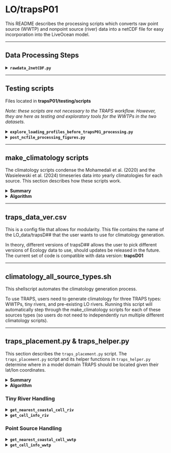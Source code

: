 # LO/trapsP01

This README describes the processing scripts which converts raw point source (WWTP) and nonpoint source (river) data into a netCDF file for easy incorporation into the LiveOcean model.

---
## Data Processing Steps

<details><summary><strong><code>rawdata_2netCDF.py</code></strong></summary>

This script compiles all of the excel files from Mohamedali et al. (2020) and the csv files from Wasielewski et al. (2024) into three netCDF files. These .nc files are used for later processing in the TRAPS integration workflow.

Inputs:
- The script reads raw data from the two datasets in:
    - LO_data/trapsD01/mohamedali_etal2020
    - LO_data/trapsD01/wasielewski_etal2024
- It also takes in metadata from the excel files located in LO_data/trapsD01:
    - **SSM_source_info.xlsx** contains metadata, and importantly lat/lon coordinates, for the rivers and point sources in Mohamedali et al. (2020)
    - **wwtp_names.xlsx** contains a list of all WWTPs in Mohamedali et al. (2020), with the corresponding names of WWTPs in the Wasielewski et al. (2024) dataset.
    - **LiveOcean_SSM_rivers.xlsx** contains a list of pre-existing rivers in LiveOcean, and their corresponding river names in the Mohamedali et al. (2020) dataset.

Outputs (which are saved in LO_data/trapsD01/processed_data):
- **river_data_mohamedali_etal_2020.nc** contains daily river data from the Mohamedali et al. (2020) dataset
- **wwtp_data_mohamedali_etal_2020.nc** contains daily WWTP data from the Mohamedali et al. (2020) dataset
- **wwtp_data_wasielewski_etal_2024.nc** contains daily WWTP data from the Wasielewski et al. (2024) dataset

Note that the WWTP data in the two .nc files are unique. This script already handles the nuances of cases in which the same WWTP is present in both datasets.

In theory, this script only needs to be run once.
Then, the netCDF files can be referenced to generate climatologies

This script takes about 15 minutes to run on my local machine.

</details>

---
## Testing scripts

Files located in **trapsP01/testing/scripts**

*Note: these scripts are not necessary to the TRAPS workflow. However, they are here as testing and exploratory tools for the WWTPs in the two datasets.*

<details><summary><strong><code>explore_loading_profiles_before_trapsP01_processing.py</code></strong></summary>

This script was created prior to writing the processing scripts in trapsP01. The intention of this script was to explore the point source loading data in Mohamedali et al. (2020) and Wasielewski et al. (2024).

The decisions to omit and keep certain WWTPs from the different datasets were directly informed by the analysis in this script. (See [LO/traps_notes/data_notes](https://github.com/parkermac/LO/tree/main/traps_notes/data_notes) for more information on which WWTPs were kept and which were omitted).

Output figures from this script are saved to **LO_output/loading_test/point_source_integration**

</details>

<details><summary><strong><code>post_ncfile_processing_figures.py</code></strong></summary>

This script was created to verify that the processing script, rawdata_2netCDF, generated the correct datasets.

Output figures from this script are saved to **LO_output/point_source_integration/final_WWTP_loads**

</details>

---
## make_climatology scripts

The climatology scripts condense the Mohamedali et al. (2020) and the Wasielewski et al. (2024) timeseries data into yearly climatologies for each source. This section describes how these scripts work.

<details><summary><strong>Summary</strong></summary>

There are three main climatology scripts:

- `make_climatology_moh20_wwtp.py`: Creates climatology files for all point sources using Mohamedali et al. (2020) data in LO_data/processed_data/wwtp_data_mohamedali_etal_2020.nc
- `make_climatology_moh20_tinyrivs.py`: Creates climatology files for river mouths using Mohamedali et al. (2020) data in LO_data/processed_data/river_data_mohamedali_etal_2020.nc. This script does not generate climatology for pre-existing rivers in LiveOcean.
- `make_climatology_moh20_LOrivbio.py`: Creates biogeochemistry climatology files for all pre-existing LiveOcean rivers for which Mohamedali et al. (2020) has data in LO_data/processed_data/river_data_mohamedali_etal_2020.nc. This script does not generate climatology for tiny rivers, nor does it generate flowrate or temperature climatology.

These scripts generate climatology pickle files in LO_output/pre/trapsP01/[source type]/lo_base/Data_historical.

Climatologies are generated for the following variables:
- flow (TRAPS only)
- temperature (TRAPS only)
- DO
- NO3
- NH4
- TIC
- TAlk

</details>

<details><summary><strong>Algorithm</strong></summary>

The structure of these scripts are all similar, so they will be explained generally. There are a few nuances in `make_climatology_moh20_tinyrivs.py` which are discussed explicitly.

1. First, raw data are read from LO_data/trapsD01/processed_data. 

>>> **River notes:** For rivers, the script also reads the list of pre-existing LO rivers from LO_data/trapsD01/LiveOcean_SSM_rivers.xlsx. The pre-existing rivers are omitted from  tinyriver climatology. The non-pre-existing rivers are omitted from LOrivbio climatology.

>>> **Tiny river notes:** In the raw Mohamedali et al. (2020) data, there are several tiny rivers with unrealistic biogeochemistry parameters (i.e. zero DO, negative TIC, etc.). These "weird rivers" are temporarily removed from climatology generation. They are handled separately in Step 4.

2. Then, the script creates empty dataframes for DO, discharge, temperature, NO3, NH4, TIC, and TAlk. For every source, the script then fills these dataframes with the average yearly climatology of the full 1999-2017 timeseries from Ecology. Essentially, climatologies are the "average year" of each source. The script also calculates the standard deviations of these climatologies.

3. Next, the script plots the climatology summary statistics. For every state variable, the script calculates and plots the average climatology profile, the standard deviation, and the min and max climatology values. This plot is saved in LO_output/pre/trapsP##/[source type]/lo_base/Data_historical. An example figure is shown below for tiny rivers.<p style="text-align:center;"><img src="https://github.com/ajleeson/LO_user/assets/15829099/43092aad-d254-4e28-b63f-68c84103f53a" width="800"/><br></p>

4. **Only applies to tiny rivers.** The script then overwrites the biogeochemistry climatologies for "weird rivers" with the average climatology of other rivers calculated in Step 3.

5. Finally, the script saves climatology dataframes as pickle files.

</details>

---
## traps_data_ver.csv

This is a config file that allows for modularity. This file contains the name of the LO_data/trapsD## that the user wants to use for climatology generation.

In theory, different versions of trapsD## allows the user to pick different versions of Ecology data to use, should updates be released in the future. The current set of code is compatible with data version: **trapsD01**

---
## climatology_all_source_types.sh

This shellscript automates the climatology generation process.

To use TRAPS, users need to generate climatology for three TRAPS types: WWTPs, tiny rivers, and pre-existing LO rivers. Running this script will automatically step through the make_climatology scripts for each of these sources types (so users do not need to independently run multiple different climatology scripts).

---
## traps_placement.py & traps_helper.py

This section describes the `traps_placement.py` script. The `traps_placement.py` script and its helper functions in `traps_helper.py` determine where in a model domain TRAPS should be located given their lat/lon coordinates.

<details><summary><strong>Summary</strong></summary>
This is the main function that places TRAPS in the model domain. This script runs the placement function twice: once with an input of 'riv' for tiny rivers, and a second time with an input of 'wwtp' for point sources. The script reads lat/lon coordinates of TRAPS, then decides where to place the TRAPS in the model domain.

This function does not output anything, but it does save .csv files with TRAPS location indices in LO_data/grids/[gridname].

The following subsections provide more details about the placement algorithm and its helper functions.

</details>

<details><summary><strong>Algorithm</strong></summary>

*Tiny Rivers*

1. For each river listed in LO_data/trapsD##/all_nonpoint_source_data.nc, the algorithm first checks if the river is already pre-existing in LiveOcean. If it is pre-existing, then this function does nothing and skips to the next river. If the river is not pre-existing in LiveOcean, then this function proceeds to the next step.
2. This function then feeds the lat/lon coordinates of each river into `traps_helper.get_nearest_coastal_cell_riv` to obtain i,j-indices and direction of the placed river (See the "Tiny River Handling" section below for more details).
3. Finally, this function saves river information in LO_data/grids/[gridname]/triv_info.csv.

*Point Sources*

There are no pre-existing rivers in LiveOcean, nor are there any point sources that discharge to multiple grid cells in the SSM. Thus, point sources are easier to handle than tiny rivers.

1. First, the functions feeds each point source listed in LO_data/trapsD##/all_point_source_data.nc into `get_nearest_coastal_cell_wwtp` to obtain the i,j-indices of the places source (See the "Point Source Handling" section below for more details).
2. Then, this function saves point source information in LO_data/grids/[gridname]/wwtp_info.csv.

</details>

### Tiny River Handling

<details><summary><code><strong>get_nearest_coastal_cell_riv</strong></code></summary>
This function finds the closest coastal grid cell to a river mouth, then returns:

- indices of nearest coatal grid cell to river mouth
- river direction
- number of "rings" away the nearest coastal cell is from the river mouth

To calculate these values, this function follows the following steps:

1. Given river mouth lat/lon coordinates, the algorithm determines in which grid cell the river mouth is originally located in.<p style="text-align:center;"><img src="https://user-images.githubusercontent.com/15829099/235255958-37e851f5-820e-4b53-aeca-85c101b7ddc8.png" width="500"/><br></p>

2. Checks whether the starting grid cell is a coastal cell by calling `get_cell_info_riv`. If the starting grid cell is a coastal grid cell, then the function returns the i,j-indices of the cell as well as river direction.

3. If the starting grid cell is not a coastal cell, then the function begins searching in a ring around the starting grid cell. For each cell in the surrouding ring, the function calls `get_cell_info_riv`. If no coastal grid cells are found in the first ring, then the function begins searching the next ring, and so on and so forth until a coastal cell is found.<p style="text-align:center;"><img src="https://user-images.githubusercontent.com/15829099/235255959-fb10f648-0d58-4647-a8d0-2ae20e1bbb0b.png" width="500"/><br></p>

4. If one coastal cell is found in a ring, then the function records the coastal cell i,j-indices, the distance from the coastal cell to the river mouth, and the river direction (which are outputs of `get_cell_info_riv`).<p style="text-align:center;"><img src="https://user-images.githubusercontent.com/15829099/235255962-fca53e68-2195-4d97-a66c-48962d2d491e.png" width="500"/><br></p>If more than one coastal cell is found in a ring, then information will be recorded for the coastal cell that is nearest to the river mouth.<p style="text-align:center;"><img src="https://user-images.githubusercontent.com/15829099/235255966-a26a7d8b-b8b6-41b7-a134-3333a43241ef.png" width="500"/><br></p><br>

Note that this function always checks for a "nearest coastal cell" one ring further out than the first coastal cell-containing ring. This check is important for stretched grids. In a stretched grid, it is possible that the nearest coastal grid cell is located several rings away, even if there are coastal grid cells in closer rings.

<p style="text-align:center;"><img src="https://user-images.githubusercontent.com/15829099/235260467-dc0a89b9-5a26-48e5-914e-dd0a87c043da.png" width="450"/><br></p>

</details>

<details><summary><code><strong>get_cell_info_riv</strong></code></summary>

A grid cell of interest is determined in `get_nearest_coatal_cell_riv` before being fed as an input to this function.
This function checks if the grid cell of interest is a coastal water cell. If it is a coastal water cell, then the function returns:

- indices of the coastal grid cell
- distance from the center of the grid cell to the river mouth
- direction of river flow, given the relative position of the nearest land cell

To calculate these values, this function follows the following steps:

1. Checks if the grid cell of interest is a coastal cell by checking whether any adjacent cells have a land mask. The figure below shows a simple domain with a land cell located to the North and East of the grid cell of interest.<p style="text-align:center;"><img src="https://user-images.githubusercontent.com/15829099/234992835-2f83a04a-82b2-423a-ae6c-19eff040c75e.png" width="400"/><br></p>

2. If the grid cell is indeed coastal, then the distance from the river mouth to the grid cell is recorded as an output. The function then proceeds to steps 3 and 4. If the grid cell is not coastal, then the function ends and nothing is returned.<p style="text-align:center;"><img src="https://user-images.githubusercontent.com/15829099/234995892-1907373b-d2ac-4284-82a3-6efb6d121563.png" width="400"/><br></p>

3. Then the function needs to decide from which land cell the river should flow (i.e. what direction does the river come from?)<br> First, the function calculates the distance from the river mouth to each adjacent land cell. <br> <p style="text-align:center;"><img src="https://user-images.githubusercontent.com/15829099/234995894-d6a13d85-23f7-4d08-ba52-d1e881511c8a.png" width="400"/><br></p> The river flow direction is set by whichever adjacent land cell is closest to the original river mouth lat/lon coordinates. In our simple example, the Eastern land cell is closest to the river. Thus, the function decides that the river mouth flows westward into the grid cell of interest from the eastern land cell. <br> <p style="text-align:center;"><img src="https://user-images.githubusercontent.com/15829099/234995895-3b0f6e21-c479-4e6c-bde2-c2da72f2d0a2.png" width="400"/><br></p>

4. Finally, the function outputs the indices of the coastal grid cell, the distance from the river mouth to the coastal grid cell, and the direction of river flow into the grid cell.

</details>

### Point Source Handling

<details><summary><code><strong>get_nearest_coastal_cell_wwtp</strong></code></summary>

This function is the point source equivalent of `get_nearest_coastal_cell_riv`. The main difference is that this function calls `get_cell_info_wwtp` rather than `get_cell_info_riv`.

The nearest coastal cell that this function is searching for is *any* water cell. This function does not search through rings if the starting grid cell is already a water cell.

This function only needs to search for the nearest coastal grid cell if the starting cell is a land cell.

<p style="text-align:center;"><img src="https://user-images.githubusercontent.com/15829099/235257876-aedcee38-b4b1-4899-a40f-bce06cb7c6ed.png" width="800"/><br></p>

</details>

<details><summary><code><strong>get_cell_info_wwtp</strong></code></summary>

A grid cell of interest is determined in `get_nearest_coatal_cell_wwtp` before being fed as an input to this function.

This function is the point source equivalent of `get_cell_info_riv`, except it is much simpler. In general, point sources are easier to handle than tiny rivers because point sources can be located on an water cell (including in open water), whereas rivers must be located on a land-adjacent water cell. Furthermore, rivers need an associated flow direction, but point sources do not. Thus, this function only needs to check whether the grid cell of interest is a water cell. If so, the function returns the i,j-indices of the grid cell of interest as well as the distance from the center of the grid cell to the point source. If the grid cell of interest is not a water cell, then nothing is returned.
</details><br>

